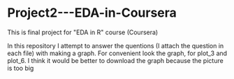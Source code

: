 # Project2---EDA-in-Coursera
This is final project for "EDA in R" course (Coursera)

In this repository I attempt to answer the quentions (I attach the question in each file) with making a graph.
For convenient look the graph, for plot_3 and plot_6. I think it would be better to download the graph because the picture is too big
